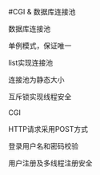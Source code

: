 #CGI & 数据库连接池

数据库连接池


单例模式，保证唯一

list实现连接池

连接池为静态大小

互斥锁实现线程安全

CGI

HTTP请求采用POST方式

登录用户名和密码校验

用户注册及多线程注册安全
